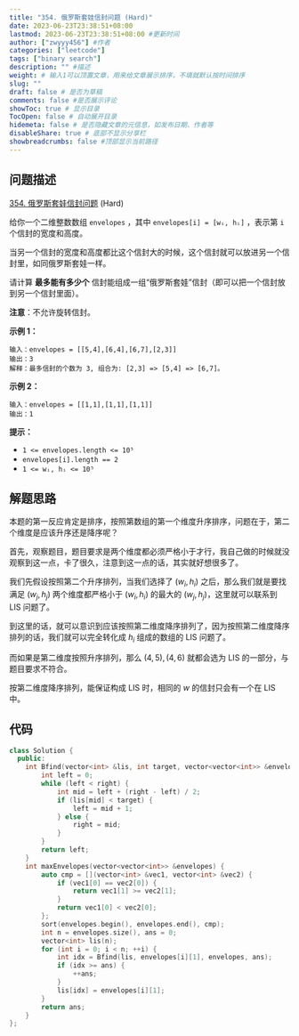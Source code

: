 ```yaml
---
title: "354. 俄罗斯套娃信封问题 (Hard)"
date: 2023-06-23T23:38:51+08:00
lastmod: 2023-06-23T23:38:51+08:00 #更新时间
author: ["zwyyy456"] #作者
categories: ["leetcode"]
tags: ["binary search"]
description: "" #描述
weight: # 输入1可以顶置文章，用来给文章展示排序，不填就默认按时间排序
slug: ""
draft: false # 是否为草稿
comments: false #是否展示评论
showToc: true # 显示目录
TocOpen: false # 自动展开目录
hidemeta: false # 是否隐藏文章的元信息，如发布日期、作者等
disableShare: true # 底部不显示分享栏
showbreadcrumbs: false #顶部显示当前路径
---
```

## 问题描述

[354. 俄罗斯套娃信封问题][link] (Hard)

[link]: https://leetcode.cn/problems/russian-doll-envelopes/

给你一个二维整数数组 `envelopes` ，其中 `envelopes[i] = [wᵢ, hᵢ]` ，表示第 `i` 个信封的宽度和高度。

当另一个信封的宽度和高度都比这个信封大的时候，这个信封就可以放进另一个信封里，如同俄罗斯套娃一样。

请计算 **最多能有多少个** 信封能组成一组“俄罗斯套娃”信封（即可以把一个信封放到另一个信封里面）。

**注意**：不允许旋转信封。

**示例 1：**

```
输入：envelopes = [[5,4],[6,4],[6,7],[2,3]]
输出：3
解释：最多信封的个数为 3, 组合为: [2,3] => [5,4] => [6,7]。
```

**示例 2：**

```
输入：envelopes = [[1,1],[1,1],[1,1]]
输出：1

```

**提示：**

- `1 <= envelopes.length <= 10⁵`
- `envelopes[i].length == 2`
- `1 <= wᵢ, hᵢ <= 10⁵`


## 解题思路

本题的第一反应肯定是排序，按照第数组的第一个维度升序排序，问题在于，第二个维度是应该升序还是降序呢？

首先，观察题目，题目要求是两个维度都必须严格小于才行，我自己做的时候就没观察到这一点，卡了很久，注意到这一点的话，其实就好想很多了。

我们先假设按照第二个升序排列，当我们选择了 $(w_i, h_i)$ 之后，那么我们就是要找满足 $(w_j, h_j)$ 两个维度都严格小于 $(w_i, h_i)$ 的最大的 $(w_j, h_j)$，这里就可以联系到 LIS 问题了。

到这里的话，就可以意识到应该按照第二维度降序排列了，因为按照第二维度降序排列的话，我们就可以完全转化成 $h_i$ 组成的数组的 LIS 问题了。

而如果是第二维度按照升序排列，那么 $(4, 5), (4, 6)$ 就都会选为 LIS 的一部分，与题目要求不符合。

按第二维度降序排列，能保证构成 LIS 时，相同的 $w$ 的信封只会有一个在 LIS 中。

## 代码

```cpp
class Solution {
  public:
    int Bfind(vector<int> &lis, int target, vector<vector<int>> &envelopes, int right) {
        int left = 0;
        while (left < right) {
            int mid = left + (right - left) / 2;
            if (lis[mid] < target) {
                left = mid + 1;
            } else {
                right = mid;
            }
        }
        return left;
    }
    int maxEnvelopes(vector<vector<int>> &envelopes) {
        auto cmp = [](vector<int> &vec1, vector<int> &vec2) {
            if (vec1[0] == vec2[0]) {
                return vec1[1] >= vec2[1];
            }
            return vec1[0] < vec2[0];
        };
        sort(envelopes.begin(), envelopes.end(), cmp);
        int n = envelopes.size(), ans = 0;
        vector<int> lis(n);
        for (int i = 0; i < n; ++i) {
            int idx = Bfind(lis, envelopes[i][1], envelopes, ans);
            if (idx >= ans) {
                ++ans;
            }
            lis[idx] = envelopes[i][1];
        }
        return ans;
    }
};
```

